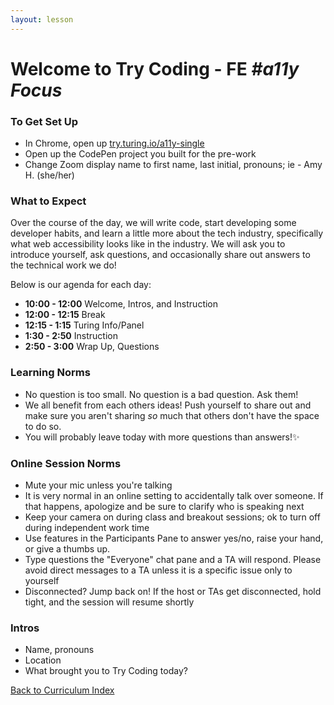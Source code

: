 ```yaml
---
layout: lesson
---
```


# Welcome to Try Coding - FE _#a11y Focus_

### To Get Set Up

- In Chrome, open up <a target="blank" href="https://try.turing.io/a11y-single">try.turing.io/a11y-single</a>
- Open up the CodePen project you built for the pre-work
- Change Zoom display name to first name, last initial, pronouns; ie - Amy H. (she/her)

### What to Expect

Over the course of the day, we will write code, start developing some developer habits, and learn a little more about the tech industry, specifically what web accessibility looks like in the industry.  We will ask you to introduce yourself, ask questions, and occasionally share out answers to the technical work we do! 

Below is our agenda for each day:

- **10:00 - 12:00** Welcome, Intros, and Instruction
- **12:00 - 12:15** Break
- **12:15 - 1:15** Turing Info/Panel
- **1:30 - 2:50**  Instruction
- **2:50 - 3:00**  Wrap Up, Questions

### Learning Norms

- No question is too small. No question is a bad question. Ask them!
- We all benefit from each others ideas! Push yourself to share out and make sure you aren't sharing _so_ much that others don't have the space to do so.
- You will probably leave today with more questions than answers!✨

### Online Session Norms

- Mute your mic unless you're talking
- It is very normal in an online setting to accidentally talk over someone. If that happens, apologize and be sure to clarify who is speaking next
- Keep your camera on during class and breakout sessions; ok to turn off during independent work time
- Use features in the Participants Pane to answer yes/no, raise your hand, or give a thumbs up.
- Type questions the "Everyone" chat pane and a TA will respond. Please avoid direct messages to a TA unless it is a specific issue only to yourself
- Disconnected? Jump back on! If the host or TAs get disconnected, hold tight, and the session will resume shortly

### Intros

- Name, pronouns
- Location
- What brought you to Try Coding today?

<a href="../">Back to Curriculum Index</a>
